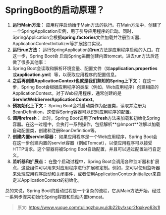 # SpringBoot的启动原理？

1. **运行Main方法：** 应用程序启动始于Main方法的执行。在Main方法中，创建了一个SpringApplication实例，用于引导应用程序的启动。同时，SpringApplication会根据**spring.factories**文件加载并注册监听器、ApplicationContextInitializer等扩展接口实现。
2. **运行run方法：** 运行SpringApplication的**run**方法是应用程序启动的入口。在这一步，Spring Boot会 启动Spring进而创建内置tomcat，进去run方法后还做了很多其他事：
3.  Spring Boot会读取和解析环境变量、配置文件（如**application.properties**或**application.yml**）等，以获取应用程序的配置信息。
4. **之后再创建ApplicationContext也就是我们熟知的Spring上下文：** 在这一步，Spring Boot会根据应用程序的类型（例如，Web应用程序）创建相应的ApplicationContext。对于Web应用程序，通常创建的是**ServletWebServerApplicationContext**。
5. **预初始化上下文：** Spring Boot会将启动类作为配置类，读取并注册为BeanDefinition，这使得Spring容器可以识别应用程序的配置。
6. **调用refresh：** 此时，Spring Boot调用了**refresh**方法来加载和初始化Spring容器。在这一过程中，会执行一系列操作，包括解析**@Import**注解以加载自动配置类，创建和注册BeanDefinition等。
7. **创建内置servlet容器：** 如果应用程序是一个Web应用程序，Spring Boot会在这一步创建内置的servlet容器（例如Tomcat），以便应用程序可以接受HTTP请求。这个容器将被Spring Boot自动配置，并且可以通过配置进行自定义。
8. **监听器和扩展点：** 在整个启动过程中，Spring Boot会调用各种监听器和扩展点，这些组件可以用来对应用程序进行扩展和定制。例如，您可以使用监听器来处理应用程序启动和关闭事件，或者使用ApplicationContextInitializer来自定义ApplicationContext的初始化。

总的来说，Spring Boot的启动过程是一个复杂的流程，它从Main方法开始，经过一系列步骤来初始化Spring容器和启动内置tomcat。


> 原文: <https://www.yuque.com/tulingzhouyu/db22bv/xspr2fqxkyo63s1l>